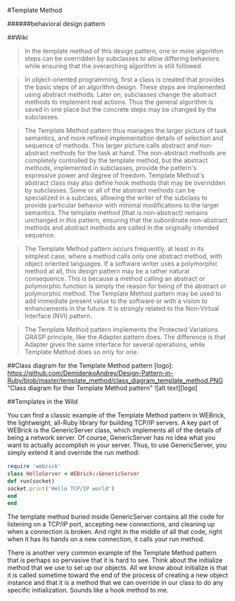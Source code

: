 #Template Method

######behavioral design pattern

##Wiki

>In the template method of this design pattern, one or more algorithm steps can be overridden by subclasses to allow differing behaviors while ensuring that the overarching algorithm is still followed.

>In object-oriented programming, first a class is created that provides the basic steps of an algorithm design. These steps are implemented using abstract methods. Later on, subclasses change the abstract methods to implement real actions. Thus the general algorithm is saved in one place but the concrete steps may be changed by the subclasses.

>The Template Method pattern thus manages the larger picture of task semantics, and more refined implementation details of selection and sequence of methods. This larger picture calls abstract and non-abstract methods for the task at hand. The non-abstract methods are completely controlled by the template method, but the abstract methods, implemented in subclasses, provide the pattern's expressive power and degree of freedom. Template Method's abstract class may also define hook methods that may be overridden by subclasses. Some or all of the abstract methods can be specialized in a subclass, allowing the writer of the subclass to provide particular behavior with minimal modifications to the larger semantics. The template method (that is non-abstract) remains unchanged in this pattern, ensuring that the subordinate non-abstract methods and abstract methods are called in the originally intended sequence.

>The Template Method pattern occurs frequently, at least in its simplest case, where a method calls only one abstract method, with object oriented languages. If a software writer uses a polymorphic method at all, this design pattern may be a rather natural consequence. This is because a method calling an abstract or polymorphic function is simply the reason for being of the abstract or polymorphic method. The Template Method pattern may be used to add immediate present value to the software or with a vision to enhancements in the future. It is strongly related to the Non-Virtual Interface (NVI) pattern.

>The Template Method pattern implements the Protected Variations GRASP principle, like the Adapter pattern does. The difference is that Adapter gives the same interface for several operations, while Template Method does so only for one.

##Class diagram for the Template Method pattern
[logo]: https://github.com/DemidenkoAndrey/Design-Pattern-in-Ruby/blob/master/template_method/class_diagram_template_method.PNG "Class diagram for ther Template Method pattern"
![alt text][logo]

##Templates in the Wild

You can find a classic example of the Template Method pattern in WEBrick, the lightweight,
all-Ruby library for building TCP/IP servers. A key part of WEBrick is the
GenericServer class, which implements all of the details of being a network server. Of
course, GenericServer has no idea what you want to actually accomplish in your server.
Thus, to use GenericServer, you simply extend it and override the run method:

```ruby
require 'webrick'
class HelloServer < WEBrick::GenericServer
def run(socket)
socket.print('Hello TCP/IP world')
end
end
```

The template method buried inside GenericServer contains all the code for listening
on a TCP/IP port, accepting new connections, and cleaning up when a connection is
broken. And right in the middle of all that code, right when it has its hands on a new
connection, it calls your run method.

There is another very common example of the Template Method pattern that is
perhaps so pervasive that it is hard to see. Think about the initialize method that
we use to set up our objects. All we know about initialize is that it is called sometime
toward the end of the process of creating a new object instance and that it is a
method that we can override in our class to do any specific initialization. Sounds like
a hook method to me.
